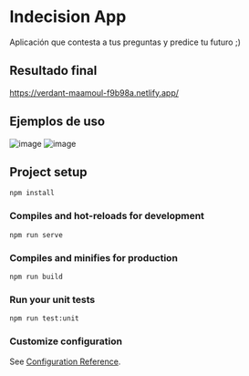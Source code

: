 # Indecision App

Aplicación que contesta a tus preguntas y predice tu futuro ;)

## Resultado final

https://verdant-maamoul-f9b98a.netlify.app/

## Ejemplos de uso

![image](https://user-images.githubusercontent.com/79474524/176190151-0a098792-7e12-433e-b652-964f2b29e56a.png)
![image](https://user-images.githubusercontent.com/79474524/176190339-ddabf46b-af68-45a7-894c-2dd2d2d7e547.png)

## Project setup
```
npm install
```

### Compiles and hot-reloads for development
```
npm run serve
```

### Compiles and minifies for production
```
npm run build
```

### Run your unit tests
```
npm run test:unit
```

### Customize configuration
See [Configuration Reference](https://cli.vuejs.org/config/).
